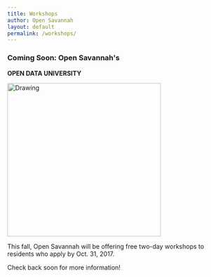 ```yaml
---
title: Workshops
author: Open Savannah
layout: default
permalink: /workshops/
---
```


### Coming Soon: Open  Savannah's
<strong> OPEN DATA UNIVERSITY</strong>


 <img src="http://cvlassets.s3.amazonaws.com/open-savannah-workshops.png" alt="Drawing" style="width: 350px;"/>


This fall, Open Savannah will be offering free two-day workshops to residents who apply by Oct. 31, 2017.

Check back soon for more information!

